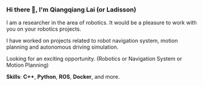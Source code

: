 ### Hi there 👋, I'm Qiangqiang Lai (or Ladisson)

I am a researcher in the area of robotics. It would be a pleasure to work with you on your robotics projects.

I have worked on projects related to robot navigation system, motion planning and autonomous driving simulation.

Looking for an exciting opportunity. (Robotics or Navigation System or Motion Planning)

**Skills**: **C++**, **Python**, **ROS**, **Docker**, and more.

<!--
[![Anurag's GitHub stats](https://github-readme-stats.vercel.app/api?username=LadissonLai)](https://github.com/anuraghazra/github-readme-stats)
-->
<!--
How to reach me: [Ladisson](mailto:sealds653@gmail.com).
-->
